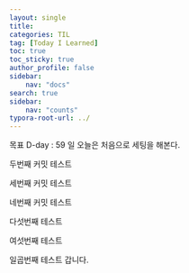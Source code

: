 ```yaml
---
layout: single
title: 
categories: TIL
tag: [Today I Learned]
toc: true
toc_sticky: true
author_profile: false
sidebar:
    nav: "docs"
search: true
sidebar:
    nav: "counts"
typora-root-url: ../
---
```

목표 D-day : 59 일
오늘은 처음으로 세팅을 해본다.

두번째 커밋 테스트

세번째 커밋 테스트

네번째 커밋 테스트

다섯번째 테스트

여섯번째 테스트

일곱번째 테스트 갑니다.

